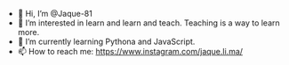 - 👋 Hi, I’m @Jaque-81
- 👀 I’m interested in learn and learn and teach. Teaching is a way to learn more.
- 🌱 I’m currently learning Pythona and JavaScript. 
- 📫 How to reach me: https://www.instagram.com/jaque.li.ma/

<!---
Jaque-81/Jaque-81 is a ✨ special ✨ repository because its `README.md` (this file) appears on your GitHub profile.
You can click the Preview link to take a look at your changes.
--->
